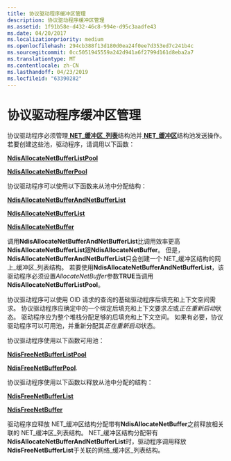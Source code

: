 ```yaml
---
title: 协议驱动程序缓冲区管理
description: 协议驱动程序缓冲区管理
ms.assetid: 1f91b58e-d432-46c8-994e-d95c3aadfe43
ms.date: 04/20/2017
ms.localizationpriority: medium
ms.openlocfilehash: 294cb388f13d180d0ea24f0ee7d353ed7c241b4c
ms.sourcegitcommit: 0cc5051945559a242d941a6f2799d161d8eba2a7
ms.translationtype: MT
ms.contentlocale: zh-CN
ms.lasthandoff: 04/23/2019
ms.locfileid: "63390282"
---
```

# <a name="protocol-driver-buffer-management"></a>协议驱动程序缓冲区管理





协议驱动程序必须管理[ **NET\_缓冲区\_列表**](https://msdn.microsoft.com/library/windows/hardware/ff568388)结构池并[ **NET\_缓冲区**](https://msdn.microsoft.com/library/windows/hardware/ff568376)结构池发送操作。 若要创建这些池，驱动程序，请调用以下函数：

[**NdisAllocateNetBufferListPool**](https://msdn.microsoft.com/library/windows/hardware/ff561611)

[**NdisAllocateNetBufferPool**](https://msdn.microsoft.com/library/windows/hardware/ff561613)

协议驱动程序可以使用以下函数来从池中分配结构：

[**NdisAllocateNetBufferAndNetBufferList**](https://msdn.microsoft.com/library/windows/hardware/ff561608)

[**NdisAllocateNetBufferList**](https://msdn.microsoft.com/library/windows/hardware/ff561609)

[**NdisAllocateNetBuffer**](https://msdn.microsoft.com/library/windows/hardware/ff561607)

调用**NdisAllocateNetBufferAndNetBufferList**比调用效率更高**NdisAllocateNetBufferList**跟**NdisAllocateNetBuffer**。 但是， **NdisAllocateNetBufferAndNetBufferList**只会创建一个 NET\_缓冲区结构的网上\_缓冲区\_列表结构。 若要使用**NdisAllocateNetBufferAndNetBufferList**，该驱动程序必须设置*AllocateNetBuffer*参数**TRUE**当调用**NdisAllocateNetBufferListPool**。

协议驱动程序可以使用 OID 请求的查询的基础驱动程序后填充和上下文空间需求。 协议驱动程序应确定中的一个绑定后填充和上下文要求*左*或*正在重新启动*状态。 驱动程序应为整个堆栈分配足够的后填充和上下文空间。 如果有必要，协议驱动程序可以可用池，并重新分配其*正在重新启动*状态。

协议驱动程序使用以下函数可用池：

[**NdisFreeNetBufferListPool**](https://msdn.microsoft.com/library/windows/hardware/ff562590)

[**NdisFreeNetBufferPool**](https://msdn.microsoft.com/library/windows/hardware/ff562592).

协议驱动程序使用以下函数以释放从池中分配的结构：

[**NdisFreeNetBufferList**](https://msdn.microsoft.com/library/windows/hardware/ff562583)

[**NdisFreeNetBuffer**](https://msdn.microsoft.com/library/windows/hardware/ff562582)

驱动程序应释放 NET\_缓冲区结构分配带有**NdisAllocateNetBuffer**之前释放相关联的 NET\_缓冲区\_列表结构。 NET\_缓冲区结构分配带有**NdisAllocateNetBufferAndNetBufferList**时，驱动程序调用释放**NdisFreeNetBufferList**于关联的网络\_缓冲区\_列表结构。

 

 





